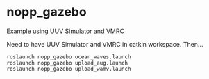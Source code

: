 # nopp_gazebo

Example using UUV Simulator and VMRC

Need to have UUV Simulator and VMRC in catkin workspace.  Then...

```
roslaunch nopp_gazebo ocean_waves.launch
roslaunch nopp_gazebo upload_aug.launch 
roslaunch nopp_gazebo upload_wamv.launch
```
